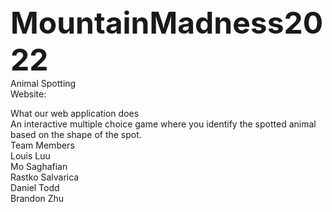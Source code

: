 <!DOCTYPE html>
<head>  <font size="+4"><strong> MountainMadness2022 </strong></font></head><br/>
Animal Spotting <br />
Website: <br />

What our web application does<br />
An interactive multiple choice game where you identify the spotted animal based on the shape of the spot.
<br />
Team Members<br />
Louis Luu<br />
Mo Saghafian<br />
Rastko Salvarica<br />
Daniel Todd<br />
Brandon Zhu<br />
